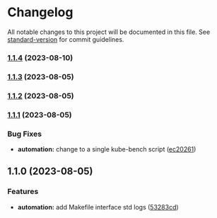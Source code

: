 # Changelog

All notable changes to this project will be documented in this file. See [standard-version](https://github.com/conventional-changelog/standard-version) for commit guidelines.

### [1.1.4](https://github.com/freddieentity/github-actions-started/compare/v1.1.3...v1.1.4) (2023-08-10)

### [1.1.3](https://github.com/freddieentity/github-actions-started/compare/v1.1.2...v1.1.3) (2023-08-05)

### [1.1.2](https://github.com/freddieentity/github-actions-started/compare/v1.1.1...v1.1.2) (2023-08-05)

### [1.1.1](https://github.com/freddieentity/github-actions-started/compare/v1.1.0...v1.1.1) (2023-08-05)


### Bug Fixes

* **automation:** change to a single kube-bench script ([ec20261](https://github.com/freddieentity/github-actions-started/commit/ec20261b357e8f65f9721db8599e314c01278ca8))

## 1.1.0 (2023-08-05)


### Features

* **automation:** add Makefile interface std logs ([53283cd](https://github.com/freddieentity/github-actions-started/commit/53283cdd8f1165a3073e54868e000a5988dd0f90))
